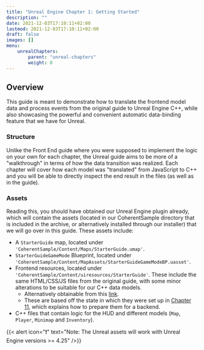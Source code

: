 ```yaml
---
title: "Unreal Engine Chapter 1: Getting Started"
description: ""
date: 2021-12-03T17:10:11+02:00
lastmod: 2021-12-03T17:10:11+02:00
draft: false
images: []
menu:
    unrealChapters:
        parent: "unreal-chapters"
        weight: 0
---
```

## Overview

This guide is meant to demonstrate how to translate the frontend model data and process events from the original guide to Unreal Engine C++, while also showcasing the powerful and convenient automatic data-binding feature that we have for Unreal.

### Structure

Unlike the Front End guide where you were supposed to implement the logic on your own for each chapter, the Unreal guide aims to be more of a "walkthrough" in terms of how the data transition was realized. Each chapter will cover how each model was "translated" from JavaScript to C++ and you will be able to directly inspect the end result in the files (as well as in the guide).

### Assets

Reading this, you should have obtained our Unreal Engine plugin already, which will contain the assets (located in our CoherentSample directory that is included in the archive, or alternatively installed through our installer) that we will go over in this guide. These assets include:

* A `StarterGuide` map, located under `'CoherentSample/Content/Maps/StarterGuide.umap'`.
* `StarterGuideGameMode` Blueprint, located under `'CoherentSample/Content/MapAssets/StarterGuideGameModeBP.uasset'`.
* Frontend resources, located under `'CoherentSample/Content/uiresources/StarterGuide'`. These include the same HTML/CSS/JS files from the original guide, with some minor alterations to be suitable for our C++ data models.
  * Alternatively obtainable from this [link](https://github.com/CoherentLabs/StarterGuide/raw/master/files/chapter_11/chapter_11.zip).
  * These are based off the state in which they were set up in [Chapter 11](https://starter.coherent-labs.com/chapters/chapter-11/), which explains how to prepare them for a backend.
* C++ files that contain logic for the HUD and different models (`Map`, `Player`, `Minimap` and `Inventory`).

{{< alert icon="❗" text="Note: The Unreal assets will work with Unreal Engine versions >= 4.25" />}}
